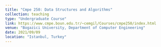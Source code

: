 ```yaml
---
title: "Cmpe 250: Data Structures and Algorithms"
collection: teaching
type: "Undergraduate Course"
link: https://www.cmpe.boun.edu.tr/~cemgil/Courses/cmpe250/index.html
venue: "Bogazici University, Department of Computer Engineering"
date: 2021/09/09
location: "Istanbul, Turkey"
---
```

